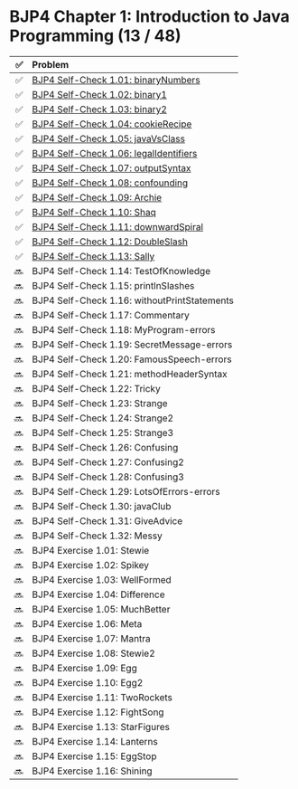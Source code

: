 # BJP4 Chapter 1: Introduction to Java Programming (13 / 48)

|  ✅ | Problem                                                                      |
| --: | :--------------------------------------------------------------------------- |
|  ✅ | [BJP4 Self-Check 1.01: binaryNumbers](self-check/101-binaryNumbers.md)       |
|  ✅ | [BJP4 Self-Check 1.02: binary1](self-check/102-binary1.md)                   |
|  ✅ | [BJP4 Self-Check 1.03: binary2](self-check/103-binary2.md)                   |
|  ✅ | [BJP4 Self-Check 1.04: cookieRecipe](self-check/104-cookieRecipe.md)         |
|  ✅ | [BJP4 Self-Check 1.05: javaVsClass](self-check/105-javaVsClass.md)           |
|  ✅ | [BJP4 Self-Check 1.06: legalIdentifiers](self-check/106-legalIdentifiers.md) |
|  ✅ | [BJP4 Self-Check 1.07: outputSyntax](self-check/107-outputSyntax.md)         |
|  ✅ | [BJP4 Self-Check 1.08: confounding](self-check/108-confounding.md)           |
|  ✅ | [BJP4 Self-Check 1.09: Archie](self-check/109-Archie.md)                     |
|  ✅ | [BJP4 Self-Check 1.10: Shaq](self-check/110-Shaq.md)                         |
|  ✅ | [BJP4 Self-Check 1.11: downwardSpiral](self-check/111-downwardSpiral)        |
|  ✅ | [BJP4 Self-Check 1.12: DoubleSlash](self-check/112-DoubleSlash)              |
|  ✅ | [BJP4 Self-Check 1.13: Sally](self-check/113-Sally.md)                                                  |
|  🔜 | BJP4 Self-Check 1.14: TestOfKnowledge                                        |
|  🔜 | BJP4 Self-Check 1.15: printlnSlashes                                         |
|  🔜 | BJP4 Self-Check 1.16: withoutPrintStatements                                 |
|  🔜 | BJP4 Self-Check 1.17: Commentary                                             |
|  🔜 | BJP4 Self-Check 1.18: MyProgram-errors                                       |
|  🔜 | BJP4 Self-Check 1.19: SecretMessage-errors                                   |
|  🔜 | BJP4 Self-Check 1.20: FamousSpeech-errors                                    |
|  🔜 | BJP4 Self-Check 1.21: methodHeaderSyntax                                     |
|  🔜 | BJP4 Self-Check 1.22: Tricky                                                 |
|  🔜 | BJP4 Self-Check 1.23: Strange                                                |
|  🔜 | BJP4 Self-Check 1.24: Strange2                                               |
|  🔜 | BJP4 Self-Check 1.25: Strange3                                               |
|  🔜 | BJP4 Self-Check 1.26: Confusing                                              |
|  🔜 | BJP4 Self-Check 1.27: Confusing2                                             |
|  🔜 | BJP4 Self-Check 1.28: Confusing3                                             |
|  🔜 | BJP4 Self-Check 1.29: LotsOfErrors-errors                                    |
|  🔜 | BJP4 Self-Check 1.30: javaClub                                               |
|  🔜 | BJP4 Self-Check 1.31: GiveAdvice                                             |
|  🔜 | BJP4 Self-Check 1.32: Messy                                                  |
|  🔜 | BJP4 Exercise 1.01: Stewie                                                   |
|  🔜 | BJP4 Exercise 1.02: Spikey                                                   |
|  🔜 | BJP4 Exercise 1.03: WellFormed                                               |
|  🔜 | BJP4 Exercise 1.04: Difference                                               |
|  🔜 | BJP4 Exercise 1.05: MuchBetter                                               |
|  🔜 | BJP4 Exercise 1.06: Meta                                                     |
|  🔜 | BJP4 Exercise 1.07: Mantra                                                   |
|  🔜 | BJP4 Exercise 1.08: Stewie2                                                  |
|  🔜 | BJP4 Exercise 1.09: Egg                                                      |
|  🔜 | BJP4 Exercise 1.10: Egg2                                                     |
|  🔜 | BJP4 Exercise 1.11: TwoRockets                                               |
|  🔜 | BJP4 Exercise 1.12: FightSong                                                |
|  🔜 | BJP4 Exercise 1.13: StarFigures                                              |
|  🔜 | BJP4 Exercise 1.14: Lanterns                                                 |
|  🔜 | BJP4 Exercise 1.15: EggStop                                                  |
|  🔜 | BJP4 Exercise 1.16: Shining                                                  |
